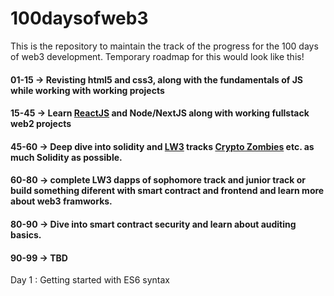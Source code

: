 # 100daysofweb3
This is the repository to maintain the track of the progress for the 100 days of web3 development. Temporary roadmap for this would look like this!

#### 01-15 -> Revisting html5 and css3, along with the fundamentals of JS while working with working projects
#### 15-45 -> Learn [ReactJS](https://scrimba.com/learn/learnreact/) and Node/NextJS along with working fullstack web2 projects
#### 45-60 -> Deep dive into solidity and [LW3](https://learnweb3.io/dashboard) tracks [Crypto Zombies](https://cryptozombies.io/) etc. as much Solidity as possible.
#### 60-80 -> complete LW3 dapps of sophomore track and junior track or build something diferent with smart contract and frontend and learn more about web3 framworks.
#### 80-90 -> Dive into smart contract security and learn about auditing basics.
#### 90-99 -> TBD

Day 1 : Getting started with ES6 syntax
